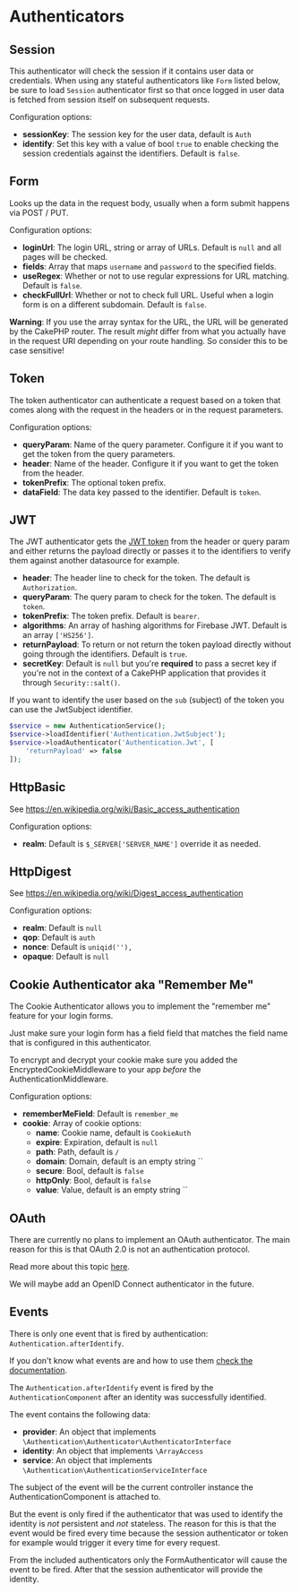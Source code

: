 # Authenticators

## Session

This authenticator will check the session if it contains user data or credentials. When using any stateful authenticators like `Form` listed below, be sure to load `Session` authenticator first so that once logged in user data is fetched from session itself on subsequent requests.

Configuration options:

* **sessionKey**: The session key for the user data, default is `Auth`
* **identify**: Set this key with a value of bool `true` to enable checking the session credentials against the identifiers. Default is `false`. 

## Form

Looks up the data in the request body, usually when a form submit happens via POST / PUT.

Configuration options:

* **loginUrl**: The login URL, string or array of URLs. Default is `null` and all pages will be checked.
* **fields**: Array that maps `username` and `password` to the specified fields.
* **useRegex**: Whether or not to use regular expressions for URL matching. Default is `false`.
* **checkFullUrl**: Whether or not to check full URL. Useful when a login form is on a different subdomain. Default is `false`.

**Warning**: If you use the array syntax for the URL, the URL will be generated by the CakePHP router. The result *might* differ from what you actually have in the request URI depending on your route handling. So consider this to be case sensitive!

## Token

The token authenticator can authenticate a request based on a token that comes along with the request in the headers or in the request parameters.

Configuration options:

* **queryParam**: Name of the query parameter. Configure it if you want to get the token from the query parameters.
* **header**: Name of the header. Configure it if you want to get the token from the header.
* **tokenPrefix**: The optional token prefix.
* **dataField**: The data key passed to the identifier. Default is `token`.

## JWT

The JWT authenticator gets the [JWT token](https://jwt.io/) from the header or query param and either returns the payload directly or passes it to the identifiers to verify them against another datasource for example.

* **header**: The header line to check for the token. The default is `Authorization`.
* **queryParam**: The query param to check for the token. The default is `token`.
* **tokenPrefix**: The token prefix. Default is `bearer`.
* **algorithms**: An array of hashing algorithms for Firebase JWT. Default is an array `['HS256']`.
* **returnPayload**: To return or not return the token payload directly without going through the identifiers. Default is `true`.
* **secretKey**: Default is `null` but you're **required** to pass a secret key if you're not in the context of a CakePHP application that provides it through `Security::salt()`.

If you want to identify the user based on the `sub` (subject) of the token you can use the JwtSubject identifier.

```php
$service = new AuthenticationService();
$service->loadIdentifier('Authentication.JwtSubject');
$service->loadAuthenticator('Authentication.Jwt', [
    'returnPayload' => false
]);
```

## HttpBasic

See https://en.wikipedia.org/wiki/Basic_access_authentication

Configuration options:

* **realm**: Default is `$_SERVER['SERVER_NAME']` override it as needed.

## HttpDigest

See https://en.wikipedia.org/wiki/Digest_access_authentication

Configuration options:

* **realm**: Default is `null`
* **qop**: Default is `auth`
* **nonce**: Default is `uniqid(''),`
* **opaque**: Default is `null`

## Cookie Authenticator aka "Remember Me"

The Cookie Authenticator allows you to implement the "remember me" feature for your login forms.

Just make sure your login form has a field field that matches the field name that is configured in this authenticator.

To encrypt and decrypt your cookie make sure you added the EncryptedCookieMiddleware to your app *before* the AuthenticationMiddleware. 

Configuration options:

* **rememberMeField**: Default is `remember_me`
* **cookie**: Array of cookie options:
  * **name**: Cookie name, default is `CookieAuth`
  * **expire**: Expiration, default is `null`
  * **path**: Path, default is `/`
  * **domain**: Domain, default is an empty string ``
  * **secure**: Bool, default is `false`
  * **httpOnly**: Bool, default is `false`
  * **value**: Value, default is an empty string ``

## OAuth

There are currently no plans to implement an OAuth authenticator.
The main reason for this is that OAuth 2.0 is not an authentication protocol.

Read more about this topic [here](https://oauth.net/articles/authentication/).

We will maybe add an OpenID Connect authenticator in the future.

## Events

There is only one event that is fired by authentication: `Authentication.afterIdentify`.

If you don't know what events are and how to use them [check the documentation](https://book.cakephp.org/3.0/en/core-libraries/events.html).

The `Authentication.afterIdentify` event is fired by the `AuthenticationComponent` after an identity was successfully identified.

The event contains the following data:

 * **provider**: An object that implements `\Authentication\Authenticator\AuthenticatorInterface`
 * **identity**: An object that implements `\ArrayAccess`
 * **service**:  An object that implements `\Authentication\AuthenticationServiceInterface`

The subject of the event will be the current controller instance the AuthenticationComponent is attached to.

But the event is only fired if the authenticator that was used to identify the identity is *not* persistent and *not* stateless. The reason for this is that the event would be fired every time because the session authenticator or token for example would trigger it every time for every request.

From the included authenticators only the FormAuthenticator will cause the event to be fired. After that the session authenticator will provide the identity.
